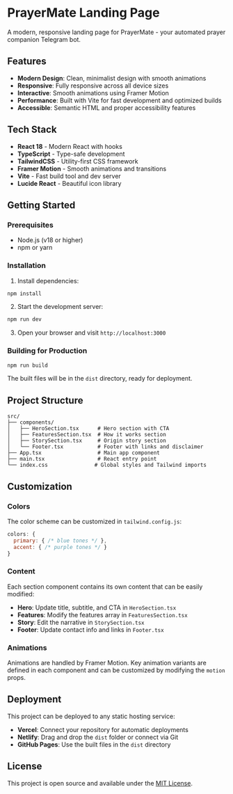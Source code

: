 # PrayerMate Landing Page

A modern, responsive landing page for PrayerMate - your automated prayer companion Telegram bot.

## Features

- **Modern Design**: Clean, minimalist design with smooth animations
- **Responsive**: Fully responsive across all device sizes
- **Interactive**: Smooth animations using Framer Motion
- **Performance**: Built with Vite for fast development and optimized builds
- **Accessible**: Semantic HTML and proper accessibility features

## Tech Stack

- **React 18** - Modern React with hooks
- **TypeScript** - Type-safe development
- **TailwindCSS** - Utility-first CSS framework
- **Framer Motion** - Smooth animations and transitions
- **Vite** - Fast build tool and dev server
- **Lucide React** - Beautiful icon library

## Getting Started

### Prerequisites

- Node.js (v18 or higher)
- npm or yarn

### Installation

1. Install dependencies:
```bash
npm install
```

2. Start the development server:
```bash
npm run dev
```

3. Open your browser and visit `http://localhost:3000`

### Building for Production

```bash
npm run build
```

The built files will be in the `dist` directory, ready for deployment.

## Project Structure

```
src/
├── components/
│   ├── HeroSection.tsx      # Hero section with CTA
│   ├── FeaturesSection.tsx  # How it works section
│   ├── StorySection.tsx     # Origin story section
│   └── Footer.tsx           # Footer with links and disclaimer
├── App.tsx                  # Main app component
├── main.tsx                 # React entry point
└── index.css               # Global styles and Tailwind imports
```

## Customization

### Colors
The color scheme can be customized in `tailwind.config.js`:

```javascript
colors: {
  primary: { /* blue tones */ },
  accent: { /* purple tones */ }
}
```

### Content
Each section component contains its own content that can be easily modified:

- **Hero**: Update title, subtitle, and CTA in `HeroSection.tsx`
- **Features**: Modify the features array in `FeaturesSection.tsx`
- **Story**: Edit the narrative in `StorySection.tsx`
- **Footer**: Update contact info and links in `Footer.tsx`

### Animations
Animations are handled by Framer Motion. Key animation variants are defined in each component and can be customized by modifying the `motion` props.

## Deployment

This project can be deployed to any static hosting service:

- **Vercel**: Connect your repository for automatic deployments
- **Netlify**: Drag and drop the `dist` folder or connect via Git
- **GitHub Pages**: Use the built files in the `dist` directory

## License

This project is open source and available under the [MIT License](LICENSE). 